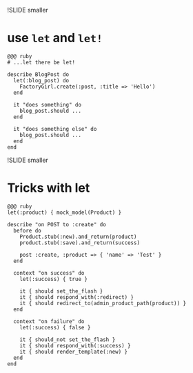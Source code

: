 !SLIDE smaller

# use `let` and `let!`

    @@@ ruby
    # ...let there be let!

    describe BlogPost do
      let(:blog_post) do
        FactoryGirl.create(:post, :title => 'Hello')
      end

      it "does something" do
        blog_post.should ...
      end

      it "does something else" do
        blog_post.should ...
      end
    end

!SLIDE smaller

# Tricks with let

    @@@ ruby
    let(:product) { mock_model(Product) }

    describe "on POST to :create" do
      before do
        Product.stub(:new).and_return(product)
        product.stub(:save).and_return(success)

        post :create, :product => { 'name' => 'Test' }
      end

      context "on success" do
        let(:success) { true }

        it { should set_the_flash }
        it { should respond_with(:redirect) }
        it { should redirect_to(admin_product_path(product)) }
      end

      context "on failure" do
        let(:success) { false }

        it { should_not set_the_flash }
        it { should respond_with(:success) }
        it { should render_template(:new) }
      end
    end